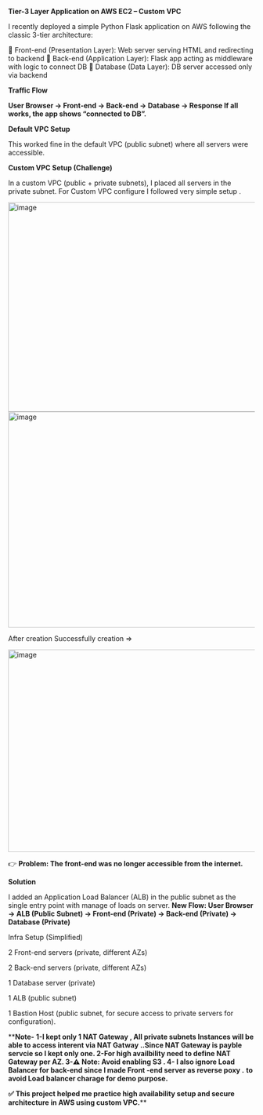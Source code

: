 **Tier-3 Layer Application on AWS EC2 – Custom VPC**

I recently deployed a simple Python Flask application on AWS following the classic 3-tier architecture:

🔹 Front-end (Presentation Layer): Web server serving HTML and redirecting to backend
🔹 Back-end (Application Layer): Flask app acting as middleware with logic to connect DB
🔹 Database (Data Layer): DB server accessed only via backend

**Traffic Flow**

**User Browser → Front-end → Back-end → Database → Response
If all works, the app shows “connected to DB”.**

**Default VPC Setup**

This worked fine in the default VPC (public subnet) where all servers were accessible.

**Custom VPC Setup (Challenge)**

In a custom VPC (public + private subnets), I placed all servers in the private subnet.
For Custom VPC configure I followed very simple setup .

<img width="792" height="427" alt="image" src="https://github.com/user-attachments/assets/90df66cb-789d-414c-b305-071d384d6307" />

<img width="784" height="440" alt="image" src="https://github.com/user-attachments/assets/b0e27d3e-b425-46d5-9ba9-65e6d8b6f12e" />

After creation Successfully creation =>

<img width="807" height="413" alt="image" src="https://github.com/user-attachments/assets/f965e830-73f1-4dc3-8111-89f2f845b4f6" />

👉 **Problem: The front-end was no longer accessible from the internet.**

**Solution**

I added an Application Load Balancer (ALB) in the public subnet as the single entry point with manage of loads on server.
**New Flow:
User Browser → ALB (Public Subnet) → Front-end (Private) → Back-end (Private) → Database (Private)**

Infra Setup (Simplified)

2 Front-end servers (private, different AZs)

2 Back-end servers (private, different AZs)

1 Database server (private)

1 ALB (public subnet)

1 Bastion Host (public subnet, for secure access to private servers for configuration).


****Note-**
**1-I kept only 1 NAT Gateway , All private subnets Instances will be able to access interent via NAT Gatway ..Since NAT Gateway is payble servcie so I kept only one.
2-For high availbility need to define NAT Gateway per AZ.
3-⚠️ Note: Avoid enabling S3 .
4- I also ignore Load Balancer for back-end since I made Front -end server  as reverse poxy .** **to avoid Load balancer charage for demo purpose.**

**✅ This project helped me practice high availability setup and secure architecture in AWS using custom VPC.****
